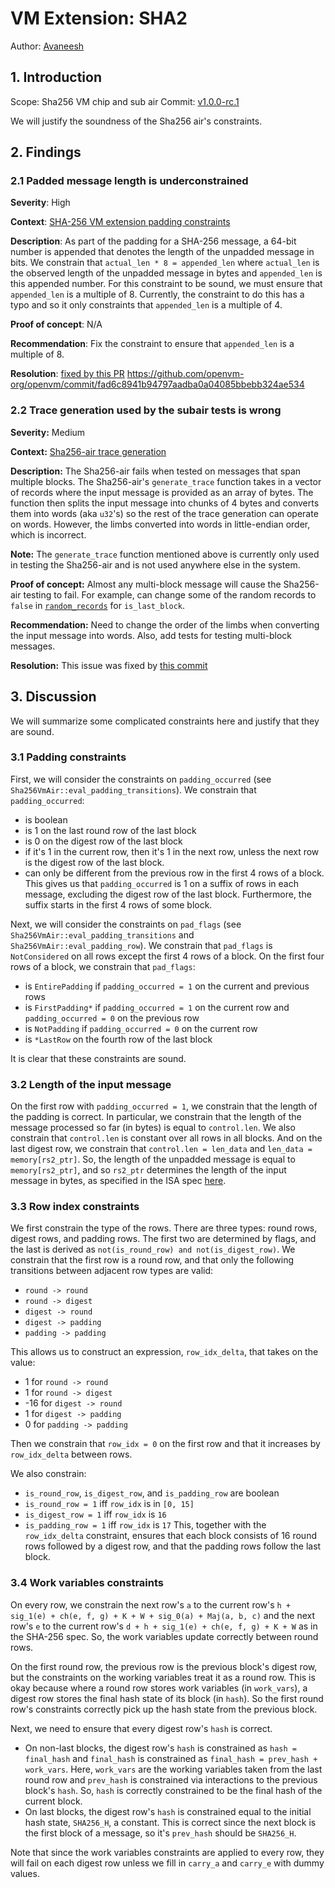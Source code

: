 # VM Extension: SHA2

Author: [Avaneesh](https://github.com/Avaneesh-axiom)

## 1. Introduction

Scope: Sha256 VM chip and sub air
Commit: [v1.0.0-rc.1](https://github.com/openvm-org/openvm/releases/tag/v1.0.0-rc.1)

We will justify the soundness of the Sha256 air's constraints.

## 2. Findings

### 2.1 Padded message length is underconstrained 

**Severity**: High

**Context**: [SHA-256 VM extension padding constraints](https://github.com/openvm-org/openvm/blob/30576cc6ce838f213bf05b2e4ad035d95498c8b3/extensions/sha256/circuit/src/sha256_chip/air.rs#L363C1-L367C1)

**Description**: 
As part of the padding for a SHA-256 message, a 64-bit number is appended that denotes the length of the unpadded message in bits.
We constrain that `actual_len * 8 = appended_len` where `actual_len` is the observed length of the unpadded message in bytes and `appended_len` is this appended number.
For this constraint to be sound, we must ensure that `appended_len` is a multiple of 8.
Currently, the constraint to do this has a typo and so it only constraints that `appended_len` is a multiple of 4.

**Proof of concept**: N/A

**Recommendation**: Fix the constraint to ensure that `appended_len` is a multiple of 8.

**Resolution**: [fixed by this PR](https://github.com/openvm-org/openvm/pull/1400)
https://github.com/openvm-org/openvm/commit/fad6c8941b94797aadba0a04085bbebb324ae534

### 2.2 Trace generation used by the subair tests is wrong 

**Severity:** Medium

**Context:** [Sha256-air trace generation](https://github.com/openvm-org/openvm/blob/5e5558e8c4998797eb9ec3918c662c9ea818a81e/crates/circuits/sha256-air/src/trace.rs#L464)

**Description:** The Sha256-air fails when tested on messages that span multiple blocks. The Sha256-air's `generate_trace` function takes in a vector of records where the input message is provided as an array of bytes. The function then splits the input message into chunks of 4 bytes and converts them into words (aka `u32`'s) so the rest of the trace generation can operate on words. However, the limbs converted into words in little-endian order, which is incorrect.

**Note:** The `generate_trace` function mentioned above is currently only used in testing the Sha256-air and is not used anywhere else in the system.

**Proof of concept:** Almost any multi-block message will cause the Sha256-air testing to fail. For example, can change some of the random records to `false` in [`random_records`](https://github.com/openvm-org/openvm/blob/5e5558e8c4998797eb9ec3918c662c9ea818a81e/crates/circuits/sha256-air/src/tests.rs#L93) for `is_last_block`.

**Recommendation:** Need to change the order of the limbs when converting the input message into words. Also, add tests for testing multi-block messages.

**Resolution:** This issue was fixed by [this commit](https://github.com/openvm-org/openvm/commit/4afbcba53c8c64cd60fa02421b034ff518b98548)

## 3. Discussion

We will summarize some complicated constraints here and justify that they are sound.

### 3.1 Padding constraints

First, we will consider the constraints on `padding_occurred` (see `Sha256VmAir::eval_padding_transitions`).
We constrain that `padding_occurred`:
- is boolean
- is 1 on the last round row of the last block
- is 0 on the digest row of the last block
- if it's 1 in the current row, then it's 1 in the next row, unless the next row is the digest row of the last block.
- can only be different from the previous row in the first 4 rows of a block.
This gives us that `padding_occurred` is 1 on a suffix of rows in each message, excluding the digest row of the last block.
Furthermore, the suffix starts in the first 4 rows of some block.

Next, we will consider the constraints on `pad_flags` (see `Sha256VmAir::eval_padding_transitions` and `Sha256VmAir::eval_padding_row`).
We constrain that `pad_flags` is `NotConsidered` on all rows except the first 4 rows of a block.
On the first four rows of a block, we constrain that `pad_flags`:
- is `EntirePadding` if `padding_occurred = 1` on the current and previous rows
- is `FirstPadding*` if `padding_occurred = 1` on the current row and `padding_occurred = 0` on the previous row
- is `NotPadding` if `padding_occurred = 0` on the current row
- is `*LastRow` on the fourth row of the last block

It is clear that these constraints are sound.

### 3.2 Length of the input message

On the first row with `padding_occurred = 1`, we constrain that the length of the padding is correct.
In particular, we constrain that the length of the message processed so far (in bytes) is equal to `control.len`.
We also constrain that `control.len` is constant over all rows in all blocks.
And on the last digest row, we constrain that `control.len = len_data` and `len_data = memory[rs2_ptr]`.
So, the length of the unpadded message is equal to `memory[rs2_ptr]`, and so `rs2_ptr` determines the length of the input message in bytes, as specified in the ISA spec [here](https://github.com/axiom-crypto/openvm-private/blob/main/docs/specs/ISA.md#sha2-256-extension).

### 3.3 Row index constraints

We first constrain the type of the rows.
There are three types: round rows, digest rows, and padding rows.
The first two are determined by flags, and the last is derived as `not(is_round_row) and not(is_digest_row)`.
We constrain that the first row is a round row, and that only the following transitions between adjacent row types are valid:
- `round -> round`
- `round -> digest`
- `digest -> round`
- `digest -> padding`
- `padding -> padding`

This allows us to construct an expression, `row_idx_delta`, that takes on the value:
- 1 for `round -> round`
- 1 for `round -> digest`
- -16 for `digest -> round`
- 1 for `digest -> padding`
- 0 for `padding -> padding`

Then we constrain that `row_idx = 0` on the first row and that it increases by `row_idx_delta` between rows.

We also constrain:
- `is_round_row`, `is_digest_row`, and `is_padding_row` are boolean
- `is_round_row = 1` iff `row_idx` is in `[0, 15]`
- `is_digest_row = 1` iff `row_idx` is `16`
- `is_padding_row = 1` iff `row_idx` is `17`
This, together with the `row_idx_delta` constraint, ensures that each block consists of 16 round rows followed by a digest row, and that the padding rows follow the last block.

### 3.4 Work variables constraints

On every row, we constrain the next row's `a` to the current row's 
`h + sig_1(e) + ch(e, f, g) + K + W + sig_0(a) + Maj(a, b, c)`
and the next row's `e` to the current row's 
`d + h + sig_1(e) + ch(e, f, g) + K + W`
as in the SHA-256 spec.
So, the work variables update correctly between round rows. 

On the first round row, the previous row is the previous block's digest row, but the constraints on the working variables treat it as a round row.
This is okay because where a round row stores work variables (in `work_vars`), a digest row stores the final hash state of its block (in `hash`).
So the first round row's constraints correctly pick up the hash state from the previous block.

Next, we need to ensure that every digest row's `hash` is correct.
- On non-last blocks, the digest row's `hash` is constrained as `hash = final_hash` and `final_hash` is constrained as `final_hash = prev_hash + work_vars`.
Here, `work_vars` are the working variables taken from the last round row and `prev_hash` is constrained via interactions to the previous block's `hash`.
So, `hash` is correctly constrained to be the final hash of the current block.
- On last blocks, the digest row's `hash` is constrained equal to the initial hash state, `SHA256_H`, a constant.
This is correct since the next block is the first block of a message, so it's `prev_hash` should be `SHA256_H`.

Note that since the work variables constraints are applied to every row, they will fail on each digest row unless we fill in `carry_a` and `carry_e` with dummy values.

